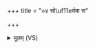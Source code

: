 +++
title = "०४ सो\uf11eर्यमा स"

+++
<details><summary>मूलम् (VS)</summary>

सो᳡र्य॒मा स वरु॑णः॒ स रु॒द्रः स म॑हादे॒वः ॥
</details>